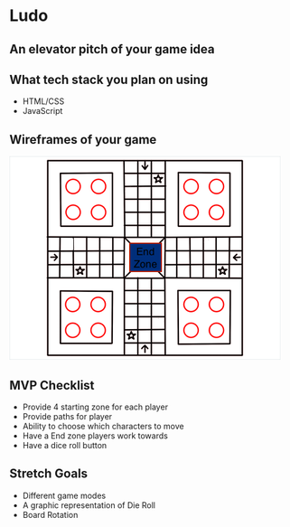# Ludo

## An elevator pitch of your game idea


## What tech stack you plan on using
* HTML/CSS
* JavaScript

## Wireframes of your game
![Wireframe](LudoPic.png)

## MVP Checklist
* Provide 4 starting zone for each player
* Provide paths for player
* Ability to choose which characters to move 
* Have a End zone players work towards
* Have a dice roll button

## Stretch Goals
* Different game modes
* A graphic representation of Die Roll
* Board Rotation
